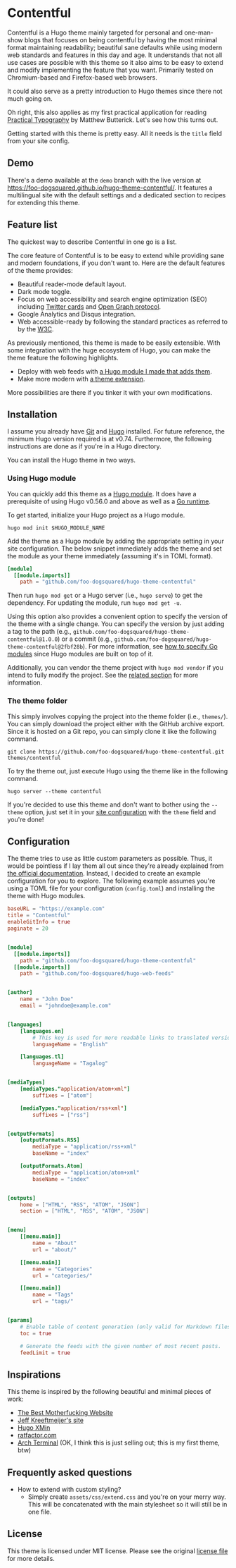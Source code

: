 # Contentful

Contentful is a Hugo theme mainly targeted for personal and one-man-show blogs that focuses on being contentful by having the most minimal format maintaining readability;
beautiful sane defaults while using modern web standards and features in this day and age.
It understands that not all use cases are possible with this theme so it also aims to be easy to extend and modify implementing the feature that you want.
Primarily tested on Chromium-based and Firefox-based web browsers.

It could also serve as a pretty introduction to Hugo themes since there not much going on.

Oh right, this also applies as my first practical application for reading [Practical Typography](https://practicaltypography.com/) by Matthew Butterick.
Let's see how this turns out.

Getting started with this theme is pretty easy.
All it needs is the `title` field from your site config.




## Demo

There's a demo available at the `demo` branch with the live version at https://foo-dogsquared.github.io/hugo-theme-contentful/.
It features a multilingual site with the default settings and a dedicated section to recipes for extending this theme.




## Feature list

The quickest way to describe Contentful in one go is a list.

The core feature of Contentful is to be easy to extend while providing sane and modern foundations, if you don't want to.
Here are the default features of the theme provides:

* Beautiful reader-mode default layout.
* Dark mode toggle.
* Focus on web accessibility and search engine optimization (SEO) including [Twitter cards](https://dev.twitter.com/cards) and [Open Graph protocol](https://opengraphprotocol.org/).
* Google Analytics and Disqus integration.
* Web accessible-ready by following the standard practices as referred to by the [W3C](https://www.w3.org/TR/wai-aria-1.1/).

As previously mentioned, this theme is made to be easily extensible.
With some integration with the huge ecosystem of Hugo, you can make the theme feature the following highlights.

* Deploy with web feeds with [a Hugo module I made that adds them](https://github.com/foo-dogsquared/hugo-web-feeds).
* Make more modern with [a theme extension](https://github.com/foo-dogsquared/hugo-mod-more-contentful).

More possibilities are there if you tinker it with your own modifications.




## Installation

I assume you already have [Git](https://git-scm.com/) and [Hugo](https://gohugo.io/) installed.
For future reference, the minimum Hugo version required is at v0.74.
Furthermore, the following instructions are done as if you're in a Hugo directory.

You can install the Hugo theme in two ways.


### Using Hugo module

You can quickly add this theme as a [Hugo module](https://gohugo.io/hugo-modules/).
It does have a prerequisite of using Hugo v0.56.0 and above as well as a [Go runtime](https://golang.org/).

To get started, initialize your Hugo project as a Hugo module.

```shell
hugo mod init $HUGO_MODULE_NAME
```

Add the theme as a Hugo module by adding the appropriate setting in your site configuration.
The below snippet immediately adds the theme and set the module as your theme immediately (assuming it's in TOML format).

```toml
[module]
  [[module.imports]]
    path = "github.com/foo-dogsquared/hugo-theme-contentful"
```

Then run `hugo mod get` or a Hugo server (i.e., `hugo serve`) to get the dependency.
For updating the module, run `hugo mod get -u`.

Using this option also provides a convenient option to specify the version of the theme with a single change.
You can specify the version by just adding a tag to the path (e.g., `github.com/foo-dogsquared/hugo-theme-contentful@1.0.0`) or a commit (e.g., `github.com/foo-dogsquared/hugo-theme-contentful@2fbf28b`).
For more information, see [how to specify Go modules](https://github.com/golang/go/wiki/Modules#how-to-upgrade-and-downgrade-dependencies) since Hugo modules are built on top of it.

Additionally, you can vendor the theme project with `hugo mod vendor` if you intend to fully modify the project.
See the [related section](https://gohugo.io/hugo-modules/use-modules/#vendor-your-modules) for more information.


### The theme folder

This simply involves copying the project into the theme folder (i.e., `themes/`).
You can simply download the project either with the GitHub archive export.
Since it is hosted on a Git repo, you can simply clone it like the following command.

```shell
git clone https://github.com/foo-dogsquared/hugo-theme-contentful.git themes/contentful
```

To try the theme out, just execute Hugo using the theme like in the following command.

```shell
hugo server --theme contentful
```

If you're decided to use this theme and don't want to bother using the `--theme` option, just set it in your [site configuration](https://gohugo.io/getting-started/configuration/) with the `theme` field and you're done!




## Configuration

The theme tries to use as little custom parameters as possible.
Thus, it would be pointless if I lay them all out since they're already explained from [the official documentation](https://gohugo.io/documentation/).
Instead, I decided to create an example configuration for you to explore.
The following example assumes you're using a TOML file for your configuration (`config.toml`) and installing the theme with Hugo modules.

```toml
baseURL = "https://example.com"
title = "Contentful"
enableGitInfo = true
paginate = 20


[module]
  [[module.imports]]
    path = "github.com/foo-dogsquared/hugo-theme-contentful"
  [[module.imports]]
    path = "github.com/foo-dogsquared/hugo-web-feeds"


[author]
    name = "John Doe"
    email = "johndoe@example.com"


[languages]
    [languages.en]
        # This key is used for more readable links to translated versions.
        languageName = "English"

    [languages.tl]
        languageName = "Tagalog"


[mediaTypes]
    [mediaTypes."application/atom+xml"]
        suffixes = ["atom"]

    [mediaTypes."application/rss+xml"]
        suffixes = ["rss"]


[outputFormats]
    [outputFormats.RSS]
        mediaType = "application/rss+xml"
        baseName = "index"

    [outputFormats.Atom]
        mediaType = "application/atom+xml"
        baseName = "index"


[outputs]
    home = ["HTML", "RSS", "ATOM", "JSON"]
    section = ["HTML", "RSS", "ATOM", "JSON"]


[menu]
    [[menu.main]]
        name = "About"
        url = "about/"

    [[menu.main]]
        name = "Categories"
        url = "categories/"

    [[menu.main]]
        name = "Tags"
        url = "tags/"


[params]
    # Enable table of content generation (only valid for Markdown files to be parsed by Hugo's built-in parsers).
    toc = true

    # Generate the feeds with the given number of most recent posts.
    feedLimit = true
```




## Inspirations

This theme is inspired by the following beautiful and minimal pieces of work:

* [The Best Motherfucking Website](https://thebestmotherfucking.website/)
* [Jeff Kreeftmeijer's site](https://jeffkreeftmeijer.com/)
* [Hugo XMin](https://github.com/yihui/hugo-xmin)
* [ratfactor.com](https://ratfactor.com/)
* [Arch Terminal](https://github.com/foo-dogsquared/hugo-theme-arch-terminal) (OK, I think this is just selling out; this is my first theme, btw)




## Frequently asked questions

- How to extend with custom styling?
    - Simply create `assets/css/extend.css` and you're on your merry way.
      This will be concatenated with the main stylesheet so it will still be in one file.




## License

This theme is licensed under MIT license.
Please see the original [license file](./LICENSE) for more details.

